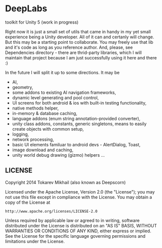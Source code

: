 # DeepLabs
toolkit for Unity 5 (work in progress)

Right now it is just a small set of utils that came in handy in my yet small experience being a Unity developer. All of it can and certanly will change. But this may be a starting point to collaborate. You may freely use that lib and it's code as long as you reference author. And, please, see Dependencies directory - there are thrid-party libraries, which I will maintain that project because I am just successfully using it here and there :)


In the future I will split it up to some directions. It may be 
- AI, 
- geometry, 
- some addons to existing AI navigation frameworks, 
- dynamic level generating and pool control, 
- UI screens for both android & ios with built-in testing functionality, 
- native methods helper, 
- in-memory & database caching, 
- language addons (enum string annotation-provided converter), 
- unity class addons, constants, generic singletons, means to easily create objects with common setup, 
- logging, 
- network processing, 
- basic UI elements familuar to android devs - AlertDialog, Toast,
- image download and caching,
- unity world debug drawing (gizmo) helpers
...

## LICENSE
Copyright 2014 Tokarev Mikhail (also known as Deepscorn)

Licensed under the Apache License, Version 2.0 (the "License");
you may not use this file except in compliance with the License.
You may obtain a copy of the License at

    http://www.apache.org/licenses/LICENSE-2.0

Unless required by applicable law or agreed to in writing, software
distributed under the License is distributed on an "AS IS" BASIS,
WITHOUT WARRANTIES OR CONDITIONS OF ANY KIND, either express or implied.
See the License for the specific language governing permissions and
limitations under the License.
